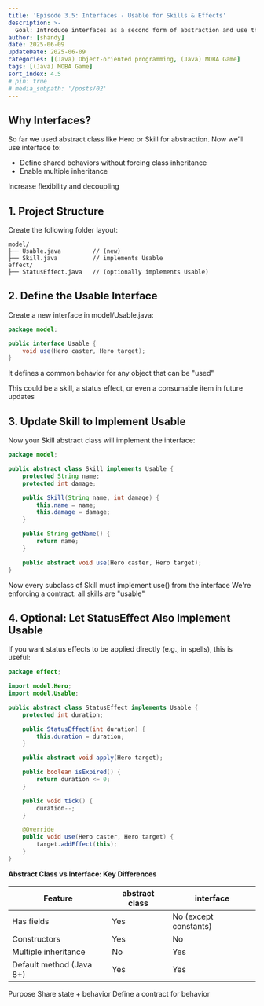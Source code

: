 ```yaml
---
title: 'Episode 3.5: Interfaces - Usable for Skills & Effects'
description: >-
  Goal: Introduce interfaces as a second form of abstraction and use them to unify actions like using skills or applying effects.
author: [shandy]
date: 2025-06-09
updateDate: 2025-06-09
categories: [(Java) Object-oriented programming, (Java) MOBA Game]
tags: [(Java) MOBA Game]
sort_index: 4.5
# pin: true
# media_subpath: '/posts/02'
---
```


## Why Interfaces?
So far we used abstract class like Hero or Skill for abstraction. Now we’ll use interface to:
- Define shared behaviors without forcing class inheritance
- Enable multiple inheritance

Increase flexibility and decoupling

## 1. Project Structure
Create the following folder layout:
```
model/
├── Usable.java         // (new)
├── Skill.java          // implements Usable
effect/
├── StatusEffect.java   // (optionally implements Usable)

```
## 2. Define the Usable Interface
Create a new interface in model/Usable.java:

```java
package model;

public interface Usable {
    void use(Hero caster, Hero target);
}
```
It defines a common behavior for any object that can be "used"

This could be a skill, a status effect, or even a consumable item in future updates

## 3. Update Skill to Implement Usable
Now your Skill abstract class will implement the interface:

```java
package model;

public abstract class Skill implements Usable {
    protected String name;
    protected int damage;

    public Skill(String name, int damage) {
        this.name = name;
        this.damage = damage;
    }

    public String getName() {
        return name;
    }

    public abstract void use(Hero caster, Hero target);
}
```
Now every subclass of Skill must implement use() from the interface
We're enforcing a contract: all skills are "usable"
## 4. Optional: Let StatusEffect Also Implement Usable
If you want status effects to be applied directly (e.g., in spells), this is useful:

```java
package effect;

import model.Hero;
import model.Usable;

public abstract class StatusEffect implements Usable {
    protected int duration;

    public StatusEffect(int duration) {
        this.duration = duration;
    }

    public abstract void apply(Hero target);

    public boolean isExpired() {
        return duration <= 0;
    }

    public void tick() {
        duration--;
    }

    @Override
    public void use(Hero caster, Hero target) {
        target.addEffect(this);
    }
}
```

**Abstract Class vs Interface: Key Differences**

| Feature | abstract class | interface |
| - | - | - |
| Has fields | Yes | No (except constants) |
| Constructors | Yes | No |
| Multiple inheritance | No | Yes |
| Default method (Java 8+) | Yes | Yes |

Purpose	Share state + behavior	Define a contract for behavior

